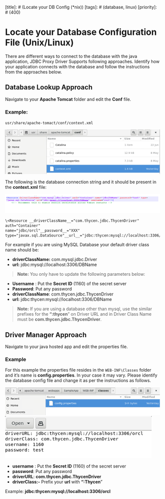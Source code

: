 [title]: # (Locate your DB Config (*nix))
[tags]: # (database, linux)
[priority]: # (400)
# Locate your Database Configuration File (Unix/Linux)

There are different ways to connect to the database with the java application, JDBC Proxy Driver Supports following approaches. Identify how your application connects with the database and follow the instructions from the approaches below.

## Database Lookup Approach

Navigate to your __Apache Tomcat__ folder and edit the __Conf__ file.

### Example: 
   `usr/share/apache-tomact/conf/context.xml`

   ![tomcat](../images/config.png)

   The following is the database connection string and it should be present in the __context.xml__ file:

   ![Config](../images/15fb3736d9a675749a017ccae95fd3cb.png)

   ```
   \<Resource __driverClassName__="com.thycen.jdbc.ThycenDriver" auth="Container"
   name="jdbc/orcl"__password__="XXX"
   type="javax.sql.DataSource"__url__="jdbc:thycen:mysql://localhost:3306/orcl"__username__="SSID"/\>
   ```

   For example if you are using MySQL Database your default driver class name should be:

   * __driverClassName:__ com.mysql.jdbc.Driver
   * __url:__ jdbc:mysql://localhost:3306/DBName

   >**Note:** You only have to update the following parameters below:

   * __Username__ : Put the __Secret ID__ (1160) of the secret server
   * __Password__: Put any password
   * __driverClassName__: com.thycen.jdbc.ThycenDriver
   * __url:__ jdbc:thycen:mysql://localhost:3306/DBName

   >**Note:** If you are using a database other than mysql, use the similar prefixes for the
   __“:thycen__” on Driver URL and in Driver Class Name must be __com.thycen.jdbc.ThycenDriver__.
  
## Driver Manager Approach
  
Navigate to your java hosted app and edit the properties file.  
  
### Example

   For this example the properties file resides in the `WEB-INF\Classes` folder and it’s name is __config.properties__. In your case it may vary. Please identify the database config file and change it as per the instructions as follows.

   ![config](../images/8567803a991f9fad5da033a67708fde9.png)
   ![config](../images/362b631dc6565b523e4a4deaf4650056.png)

   * __username__ : Put the __Secret ID__ (1160) of the secret server
   * __password__: Put any password
   * __driverURL__: __com.thycen.jdbc.ThycenDriver__
   * __driverClass:-__ Prefix your __url__ with __“:Thycen__”

   Example: __jdbc:thycen:mysql://localhost:3306/orcl__

